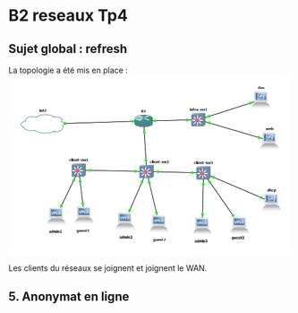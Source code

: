 # B2 reseaux Tp4

## Sujet global : refresh

La topologie a été mis en place :
<img src="Capture.PNG" >

Les clients du réseaux se joignent et joignent le WAN.

## 5. Anonymat en ligne 